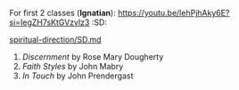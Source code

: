 For first 2 classes (**Ignatian**): https://youtu.be/lehPjhAky6E?si=IegZH7sKtGVzvlz3  :SD:

[spiritual-direction/SD.md](spiritual-direction/SD.md)

1. *Discernment* by Rose Mary Dougherty
2. *Faith Styles* by John Mabry
3. *In Touch* by John Prendergast
